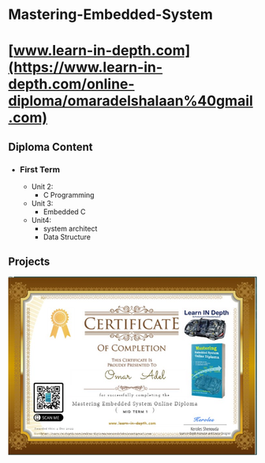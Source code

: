 # Mastering-Embedded-System
# [www.learn-in-depth.com](https://www.learn-in-depth.com/online-diploma/omaradelshalaan%40gmail.com)
## Diploma Content
   - ### First Term 
		- Unit 2: 
			- C Programming
		- Unit 3:
			- Embedded C
		- Unit4: 
			- system architect 
			- Data Structure


## Projects
![](https://github.com/OmarAdelShalaan/Mastering-Embedded-System/blob/main/Learn%20In%20Depth.jpg)
